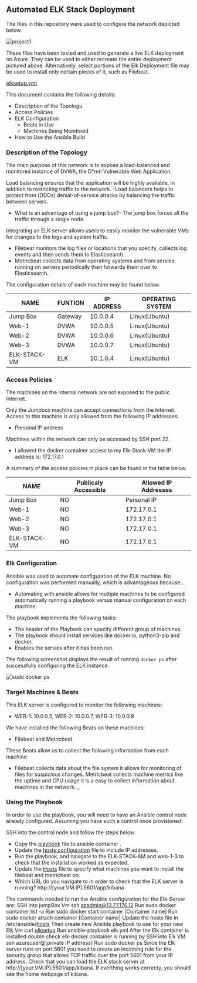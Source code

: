 ## Automated ELK Stack Deployment

The files in this repository were used to configure the network depicted below.

![project1](https://user-images.githubusercontent.com/8354230/117556547-fb816200-b01e-11eb-9c75-6e5069f62668.png)


These files have been tested and used to generate a live ELK deployment on Azure. They can be used to either recreate the entire deployment pictured above. Alternatively, select portions of the Elk Deployment file may be used to install only certain pieces of it, such as Filebeat.

  
  [elksetup.yml](https://github.com/lheneryf/ELK-STACK/blob/main/elksetup.yml)

This document contains the following details:
- Description of the Topologu
- Access Policies
- ELK Configuration
  - Beats in Use
  - Machines Being Monitored
- How to Use the Ansible Build


### Description of the Topology

The main purpose of this network is to expose a load-balanced and monitored instance of DVWA, the D*mn Vulnerable Web Application.

Load balancing ensures that the application will be highly available, in addition to restricting traffic to the network.
-Load balancers helps to protect from (DDOs) denial-of-service attacks by balancing the traffic between servers. 
- What is an advantage of using a jump box?- The jump box forces all the traffic through a single node. 

Integrating an ELK server allows users to easily monitor the vulnerable VMs for changes to the logs and system traffic.
- Filebeat monitors the log files or locations that you specify, collects log events and then sends them to Elasticsearch. 
- Metricbeat collects data from operating systems and from servies running on servers periodically then forwards them over to Elasticsearch. 

The configuration details of each machine may be found below.

| NAME         | FUNTION | IP ADDRESS | OPERATING SYSTEM |
|--------------|---------|------------|------------------|
| Jump Box     | Gateway | 10.0.0.4   | Linux(Ubuntu)    |
| Web-1        | DVWA    | 10.0.0.5   | Linux(Ubuntu)    |
| Web-2        | DVWA    | 10.0.0.6   | Linux(Ubuntu)    |
| Web-3        | DVWA    | 10.0.0.7   | Linux(Ubuntu)    |
| ELK-STACK-VM | ELK     | 10.1.0.4   | Linux(Ubuntu)    |

### Access Policies

The machines on the internal network are not exposed to the public Internet. 

Only the Jumpbox machine can accept connections from the Internet. Access to this machine is only allowed from the following IP addresses:
- Personal IP address

Machines within the network can only be accessed by SSH port 22.
- I allowed the docker container access to my Elk-Stack-VM the IP address is: 172.17.0.1

A summary of the access policies in place can be found in the table below.

| NAME         | Publicaly Accessible | Allowed IP Addresses |
|--------------|----------------------|----------------------|
| Jump Box     | NO                   | Personal IP          |
| Web-1        | NO                   | 172.17.0.1           |
| Web-2        | NO                   | 172.17.0.1           |
| Web-3        | NO                   | 172.17.0.1           |
| ELK-STACK-VM | NO                   | 172.17.0.1           |

### Elk Configuration

Ansible was used to automate configuration of the ELK machine. No configuration was performed manually, which is advantageous because...
- Automating with ansible allows for multiple machines to be configured automatically running a playbook versus manual configuration on each machine. 

The playbook implements the following tasks:
- The header of the Playbook can specify different group of machines.
- The playbook should install services like docker.io, python3-pip and docker.
- Enables the servies after it has been run. 

The following screenshot displays the result of running `docker ps` after successfully configuring the ELK instance.

![sudo docker ps](https://user-images.githubusercontent.com/8354230/117093771-c3c0a480-ad16-11eb-9b4f-4cbc96643285.png)

### Target Machines & Beats
This ELK server is configured to monitor the following machines:
- WEB-1: 10.0.0.5, WEB-2: 10.0.0.7, WEB-3: 10.0.0.8

We have installed the following Beats on these machines:
- Filebeat and Metricbeat.

These Beats allow us to collect the following information from each machine:
- Filebeat collects data about the file system it allows for monitoring of files for suspicious changes. Metricbeat collects machine metrics like the uptime and CPU usage it is a easy to collect information about machines in the network. _

### Using the Playbook
In order to use the playbook, you will need to have an Ansible control node already configured. Assuming you have such a control node provisioned: 

SSH into the control node and follow the steps below:
- Copy the [playbook](https://github.com/lheneryf/ELK-STACK/blob/main/filebeat-playbook.yml) file to ansible container []().
- Update the [hosts configuration](https://github.com/lheneryf/ELK-STACK/blob/main/hosts) file to include IP addresses. 
- Run the playbook, and navigate to the ELK-STACK-AM and web-1-3[]() to check that the installation worked as expected.
- Update the [Hosts](https://github.com/lheneryf/ELK-STACK/blob/main/hosts) file to specify what machines you want to install the filebeat and metricbeat on. 
- Which URL do you navigate to in order to check that the ELK server is running?
http://[your.VM.IP]:5601/app/kibana

The commands needed to run the Ansible configuration for the Elk-Server are:
SSH into jumpBox Vm ssh azadmin@13.77.176.12
Run sudo docker container list -a
Run sudo docker start container [Container name]
Run sudo docker attach container [Container name]
Update the hosts file in /etc/ansible/[hosts](https://github.com/lheneryf/ELK-STACK/blob/main/hosts)
Then create new Ansible playbook to use for your new Elk Vm curl [elksetup](https://github.com/lheneryf/ELK-STACK/blob/main/elksetup.yml)
Run ansible-playbook elk.yml
After the Elk container is installed double check elk-docker container is running by SSH into Elk VM ssh azureuser@[private IP address]
Run sudo docker ps
Since the Elk server runs on port 5601 you need to create an incoming rule for the security group that allows TCP traffic over the port 5601 from your IP address.
Check that you can load the ELK stack server at http://[your.VM.IP]:5601/app/kibana.
If everthing works correcty, you should see the home webpage of kibana.
